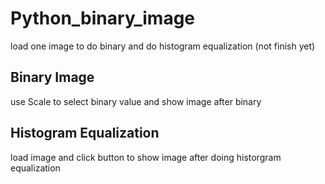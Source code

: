 # Python_binary_image
load one image to do binary and do histogram equalization
(not finish yet)

## Binary Image
use Scale to select binary value and show image after binary

## Histogram Equalization
load image and click button to show image after doing historgram equalization
